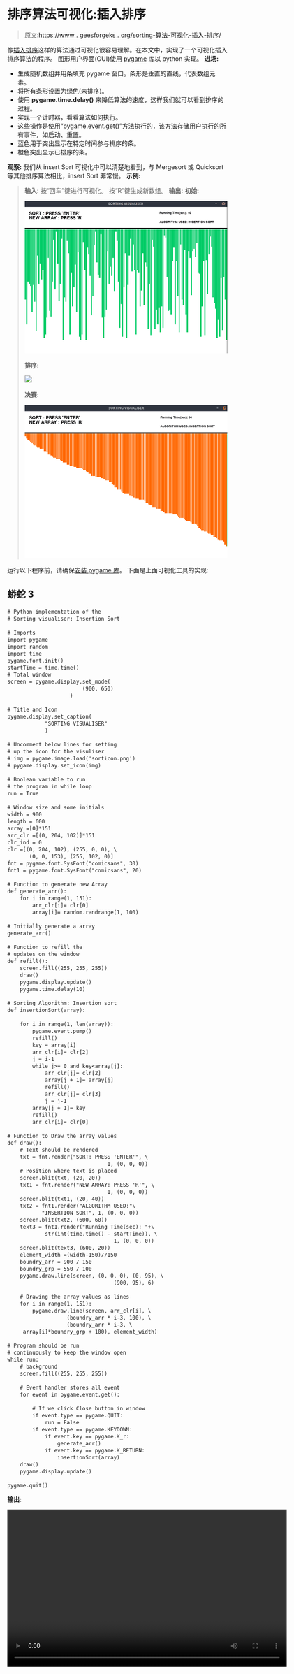 # 排序算法可视化:插入排序

> 原文:[https://www . geesforgeks . org/sorting-算法-可视化-插入-排序/](https://www.geeksforgeeks.org/sorting-algorithm-visualization-insertion-sort/)

像[插入排序](https://www.geeksforgeeks.org/insertion-sort/)这样的算法通过可视化很容易理解。在本文中，实现了一个可视化插入排序算法的程序。
图形用户界面(GUI)使用 [pygame](https://www.geeksforgeeks.org/introduction-to-pygame/) 库以 python 实现。
**进场:**

*   生成随机数组并用条填充 pygame 窗口。条形是垂直的直线，代表数组元素。
*   将所有条形设置为绿色(未排序)。
*   使用 **pygame.time.delay()** 来降低算法的速度，这样我们就可以看到排序的过程。
*   实现一个计时器，看看算法如何执行。
*   这些操作是使用“pygame.event.get()”方法执行的，该方法存储用户执行的所有事件，如启动、重置。
*   蓝色用于突出显示在特定时间参与排序的条。
*   橙色突出显示已排序的条。

**观察:**
我们从 insert Sort 可视化中可以清楚地看到，与 Mergesort 或 Quicksort 等其他排序算法相比，insert Sort 非常慢。
**示例:**

> **输入:**
> 按“回车”键进行可视化。
> 按“R”键生成新数组。
> **输出:**
> **初始:**
> 
> ![](img/dbf982e7233e12e7b89666ced8e9c38e.png)
> 
> **排序:**
> 
> ![](https://media.geeksforgeeks.org/wp-content/uploads/20200622003313/Screenshot-from-2020-06-22-00-28-06.png)
> 
> **决赛:**
> 
> ![](img/268f9ced1a10c9ee6d311f5a5a4b2569.png)

运行以下程序前，请确保[安装 pygame 库](https://www.geeksforgeeks.org/introduction-to-pygame/)。
下面是上面可视化工具的实现:

## 蟒蛇 3

```
# Python implementation of the
# Sorting visualiser: Insertion Sort

# Imports
import pygame
import random
import time
pygame.font.init()
startTime = time.time()
# Total window
screen = pygame.display.set_mode(
                        (900, 650)
                    )

# Title and Icon
pygame.display.set_caption(
            "SORTING VISUALISER"
            )

# Uncomment below lines for setting
# up the icon for the visuliser
# img = pygame.image.load('sorticon.png')
# pygame.display.set_icon(img)

# Boolean variable to run
# the program in while loop
run = True

# Window size and some initials
width = 900
length = 600
array =[0]*151
arr_clr =[(0, 204, 102)]*151
clr_ind = 0
clr =[(0, 204, 102), (255, 0, 0), \
       (0, 0, 153), (255, 102, 0)]
fnt = pygame.font.SysFont("comicsans", 30)
fnt1 = pygame.font.SysFont("comicsans", 20)

# Function to generate new Array
def generate_arr():
    for i in range(1, 151):
        arr_clr[i]= clr[0]
        array[i]= random.randrange(1, 100)

# Initially generate a array
generate_arr()

# Function to refill the
# updates on the window
def refill():
    screen.fill((255, 255, 255))
    draw()
    pygame.display.update()
    pygame.time.delay(10)

# Sorting Algorithm: Insertion sort
def insertionSort(array):

    for i in range(1, len(array)):
        pygame.event.pump()
        refill()
        key = array[i]
        arr_clr[i]= clr[2]
        j = i-1
        while j>= 0 and key<array[j]:
            arr_clr[j]= clr[2]
            array[j + 1]= array[j]
            refill()
            arr_clr[j]= clr[3]
            j = j-1
        array[j + 1]= key
        refill()
        arr_clr[i]= clr[0]

# Function to Draw the array values
def draw():
    # Text should be rendered
    txt = fnt.render("SORT: PRESS 'ENTER'", \
                                1, (0, 0, 0))
    # Position where text is placed
    screen.blit(txt, (20, 20))
    txt1 = fnt.render("NEW ARRAY: PRESS 'R'", \
                                1, (0, 0, 0))
    screen.blit(txt1, (20, 40))
    txt2 = fnt1.render("ALGORITHM USED:"\
           "INSERTION SORT", 1, (0, 0, 0))
    screen.blit(txt2, (600, 60))
    text3 = fnt1.render("Running Time(sec): "+\
            str(int(time.time() - startTime)), \
                                  1, (0, 0, 0))
    screen.blit(text3, (600, 20))
    element_width =(width-150)//150
    boundry_arr = 900 / 150
    boundry_grp = 550 / 100
    pygame.draw.line(screen, (0, 0, 0), (0, 95), \
                                  (900, 95), 6)

    # Drawing the array values as lines
    for i in range(1, 151):
        pygame.draw.line(screen, arr_clr[i], \
                   (boundry_arr * i-3, 100), \
                   (boundry_arr * i-3, \
     array[i]*boundry_grp + 100), element_width)

# Program should be run
# continuously to keep the window open
while run:
    # background
    screen.fill((255, 255, 255))

    # Event handler stores all event
    for event in pygame.event.get():

        # If we click Close button in window
        if event.type == pygame.QUIT:
            run = False
        if event.type == pygame.KEYDOWN:
            if event.key == pygame.K_r:
                generate_arr()
            if event.key == pygame.K_RETURN:
                insertionSort(array)    
    draw()
    pygame.display.update()

pygame.quit()
```

**输出:**

<video class="wp-video-shortcode" id="video-436452-1" width="640" height="360" preload="metadata" controls=""><source type="video/mp4" src="https://media.geeksforgeeks.org/wp-content/cdn-uploads/20200623001915/visualiser16-2020-06-23_00.14.17.mp4?_=1">[https://media.geeksforgeeks.org/wp-content/cdn-uploads/20200623001915/visualiser16-2020-06-23_00.14.17.mp4](https://media.geeksforgeeks.org/wp-content/cdn-uploads/20200623001915/visualiser16-2020-06-23_00.14.17.mp4)</video>